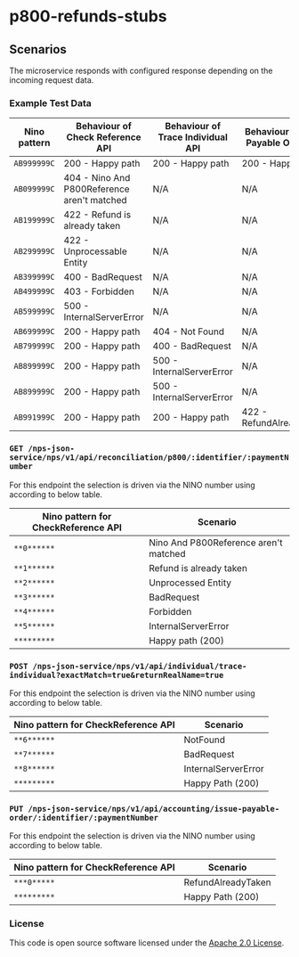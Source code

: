 
# p800-refunds-stubs

## Scenarios
The microservice responds with configured response depending on the incoming request data.

### Example Test Data

| Nino pattern | Behaviour of Check Reference API            | Behaviour of Trace Individual API | Behaviour of Issue Payable Order API |
|--------------|---------------------------------------------|-----------------------------------|--------------------------------------|
| `AB999999C`  | 200 - Happy path                            | 200 - Happy path                  | 200 - Happy path                     |
| `AB099999C`  | 404 - Nino And P800Reference aren't matched | N/A                               | N/A                                  |
| `AB199999C`  | 422 - Refund is already taken               | N/A                               | N/A                                  |
| `AB299999C`  | 422 - Unprocessable Entity                  | N/A                               | N/A                                  |
| `AB399999C`  | 400 - BadRequest                            | N/A                               | N/A                                  |
| `AB499999C`  | 403 - Forbidden                             | N/A                               | N/A                                  |
| `AB599999C`  | 500 - InternalServerError                   | N/A                               | N/A                                  |
| `AB699999C`  | 200 - Happy path                            | 404 - Not Found                   | N/A                                  |
| `AB799999C`  | 200 - Happy path                            | 400 - BadRequest                  | N/A                                  |
| `AB899999C`  | 200 - Happy path                            | 500 - InternalServerError         | N/A                                  |
| `AB899999C`  | 200 - Happy path                            | 500 - InternalServerError         | N/A                                  |
| `AB991999C`  | 200 - Happy path                            | 200 - Happy path                  | 422 - RefundAlreadyTaken             |


### `GET /nps-json-service/nps/v1/api/reconciliation/p800/:identifier/:paymentNumber`
For this endpoint the selection is driven via the NINO number using according to below table.

| Nino pattern for CheckReference API | Scenario                              |
|-------------------------------------|---------------------------------------|
| `**0******`                         | Nino And P800Reference aren't matched |
| `**1******`                         | Refund is already taken               |
| `**2******`                         | Unprocessed Entity                    |
| `**3******`                         | BadRequest                            |
| `**4******`                         | Forbidden                             |
| `**5******`                         | InternalServerError                   |
| `*********`                         | Happy path (200)                      |

### `POST /nps-json-service/nps/v1/api/individual/trace-individual?exactMatch=true&returnRealName=true`
For this endpoint the selection is driven via the NINO number using according to below table.

| Nino pattern for CheckReference API | Scenario            |
|-------------------------------------|---------------------|
| `**6******`                         | NotFound            |
| `**7******`                         | BadRequest          |
| `**8******`                         | InternalServerError |
| `*********`                         | Happy Path (200)    |

### `PUT /nps-json-service/nps/v1/api/accounting/issue-payable-order/:identifier/:paymentNumber`
For this endpoint the selection is driven via the NINO number using according to below table.

| Nino pattern for CheckReference API | Scenario            |
|-------------------------------------|---------------------|
| `***0*****`                         | RefundAlreadyTaken  |
| `*********`                         | Happy Path (200)    |

### License

This code is open source software licensed under the [Apache 2.0 License]("http://www.apache.org/licenses/LICENSE-2.0.html").